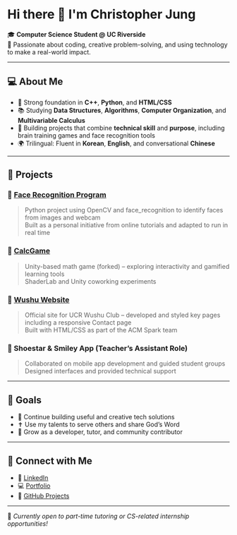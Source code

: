 # Hi there 👋 I'm Christopher Jung

🎓 **Computer Science Student @ UC Riverside**  
📌 Passionate about coding, creative problem-solving, and using technology to make a real-world impact.

---

## 💻 About Me

- 🧠 Strong foundation in **C++**, **Python**, and **HTML/CSS**  
- 📚 Studying **Data Structures**, **Algorithms**, **Computer Organization**, and **Multivariable Calculus**  
- 🌱 Building projects that combine **technical skill** and **purpose**, including brain training games and face recognition tools  
- 🌍 Trilingual: Fluent in **Korean**, **English**, and conversational **Chinese**

---

## 🚀 Projects

### 🔹 [Face Recognition Program](https://github.com/chrisjung0919/face_recognition_program)  
> Python project using OpenCV and face_recognition to identify faces from images and webcam  
> Built as a personal initiative from online tutorials and adapted to run in real time  

### 🔹 [CalcGame](https://github.com/chrisjung0919/CalcGame)  
> Unity-based math game (forked) – exploring interactivity and gamified learning tools  
> ShaderLab and Unity coworking experiments  

### 🔹 [Wushu Website](https://wushu.ucrhighlanders.org/)  
> Official site for UCR Wushu Club – developed and styled key pages including a responsive Contact page  
> Built with HTML/CSS as part of the ACM Spark team  

### 🔹 Shoestar & Smiley App (Teacher’s Assistant Role)  
> Collaborated on mobile app development and guided student groups  
> Designed interfaces and provided technical support  

---

## 🎯 Goals

- 🔧 Continue building useful and creative tech solutions  
- ✝️ Use my talents to serve others and share God’s Word  
- 💼 Grow as a developer, tutor, and community contributor  

---

## 🔗 Connect with Me

- 💼 [LinkedIn](https://www.linkedin.com/in/chris-jung-665910319/)  
- 💻 [Portfolio](http://chrij.gitastudent.online/)  
- 🧠 [GitHub Projects](https://github.com/chrisjung0919)  

---

📌 *Currently open to part-time tutoring or CS-related internship opportunities!*
